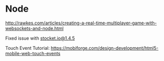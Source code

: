 # Node
http://rawkes.com/articles/creating-a-real-time-multiplayer-game-with-websockets-and-node.html

Fixed issue with stocket.io@1.4.5


Touch Event Tutorial:
https://mobiforge.com/design-development/html5-mobile-web-touch-events

